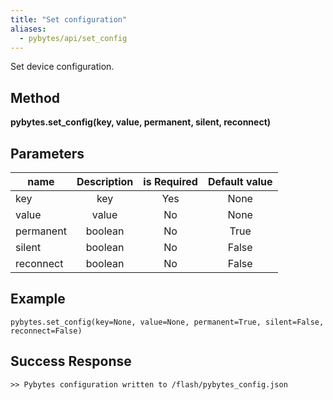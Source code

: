 ```yaml
---
title: "Set configuration"
aliases:
  - pybytes/api/set_config
---
```


  Set device configuration.

**Method**
----
**pybytes.set_config(key, value, permanent, silent, reconnect)**

**Parameters**
----
| name  | Description   | is Required    | Default value
| ------------- |:-------------:|:-------------:|:-------------:|
| key   | key  | Yes   | None |
| value   | value  | No   | None |
| permanent   | boolean  | No   | True |
| silent   | boolean  | No   | False |
| reconnect   | boolean  | No   | False |

**Example**
----
`pybytes.set_config(key=None, value=None, permanent=True, silent=False, reconnect=False)`

**Success Response**
----

```
>> Pybytes configuration written to /flash/pybytes_config.json
```
